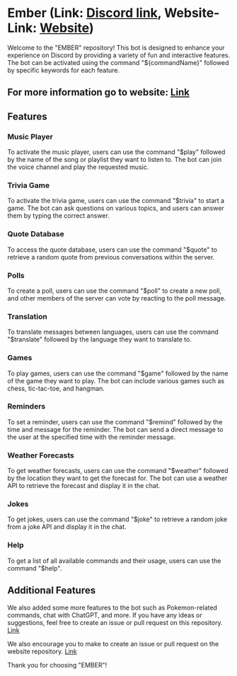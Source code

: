# Ember (Link: <a href="https://discord.com/api/oauth2/authorize?client_id=1101680353770483733&permissions=8&scope=bot">Discord link</a>, Website-Link: <a href="http://emberrr.co/">Website</a>)

Welcome to the "EMBER" repository! This bot is designed to enhance your experience on Discord by providing a variety of fun and interactive features. The bot can be activated using the command "${commandName}" followed by specific keywords for each feature.

## For more information go to website: <a href="http://emberrr.co/">Link<a/>

## Features

### Music Player
To activate the music player, users can use the command "$play" followed by the name of the song or playlist they want to listen to. The bot can join the voice channel and play the requested music.

### Trivia Game
To activate the trivia game, users can use the command "$trivia" to start a game. The bot can ask questions on various topics, and users can answer them by typing the correct answer.

### Quote Database
To access the quote database, users can use the command "$quote" to retrieve a random quote from previous conversations within the server.

### Polls
To create a poll, users can use the command "$poll" to create a new poll, and other members of the server can vote by reacting to the poll message.

### Translation
To translate messages between languages, users can use the command "$translate" followed by the language they want to translate to.

### Games
To play games, users can use the command "$game" followed by the name of the game they want to play. The bot can include various games such as chess, tic-tac-toe, and hangman.

### Reminders
To set a reminder, users can use the command "$remind" followed by the time and message for the reminder. The bot can send a direct message to the user at the specified time with the reminder message.

### Weather Forecasts
To get weather forecasts, users can use the command "$weather" followed by the location they want to get the forecast for. The bot can use a weather API to retrieve the forecast and display it in the chat.

### Jokes
To get jokes, users can use the command "$joke" to retrieve a random joke from a joke API and display it in the chat.

### Help
To get a list of all available commands and their usage, users can use the command "$help".

## Additional Features

We also added some more features to the bot such as Pokemon-related commands, chat with ChatGPT, and more. If you have any ideas or suggestions, feel free to create an issue or pull request on this repository.
<a href="https://github.com/0Armaan025/ember">Link</a>

We also encourage you to make to create an issue or pull request on the website repository. 
<a href="https://github.com/Ayushparui/ember-web">Link<a/>

Thank you for choosing "EMBER"!
